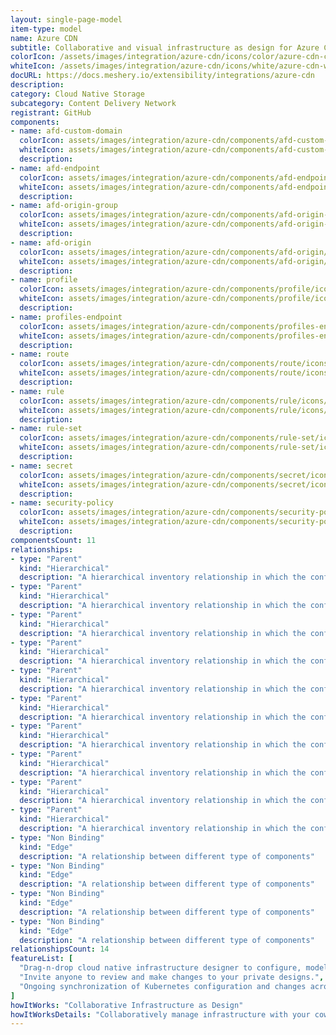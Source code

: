 ```yaml
---
layout: single-page-model
item-type: model
name: Azure CDN
subtitle: Collaborative and visual infrastructure as design for Azure CDN
colorIcon: /assets/images/integration/azure-cdn/icons/color/azure-cdn-color.svg
whiteIcon: /assets/images/integration/azure-cdn/icons/white/azure-cdn-white.svg
docURL: https://docs.meshery.io/extensibility/integrations/azure-cdn
description: 
category: Cloud Native Storage
subcategory: Content Delivery Network
registrant: GitHub
components: 
- name: afd-custom-domain
  colorIcon: assets/images/integration/azure-cdn/components/afd-custom-domain/icons/color/afd-custom-domain-color.svg
  whiteIcon: assets/images/integration/azure-cdn/components/afd-custom-domain/icons/white/afd-custom-domain-white.svg
  description: 
- name: afd-endpoint
  colorIcon: assets/images/integration/azure-cdn/components/afd-endpoint/icons/color/afd-endpoint-color.svg
  whiteIcon: assets/images/integration/azure-cdn/components/afd-endpoint/icons/white/afd-endpoint-white.svg
  description: 
- name: afd-origin-group
  colorIcon: assets/images/integration/azure-cdn/components/afd-origin-group/icons/color/afd-origin-group-color.svg
  whiteIcon: assets/images/integration/azure-cdn/components/afd-origin-group/icons/white/afd-origin-group-white.svg
  description: 
- name: afd-origin
  colorIcon: assets/images/integration/azure-cdn/components/afd-origin/icons/color/afd-origin-color.svg
  whiteIcon: assets/images/integration/azure-cdn/components/afd-origin/icons/white/afd-origin-white.svg
  description: 
- name: profile
  colorIcon: assets/images/integration/azure-cdn/components/profile/icons/color/profile-color.svg
  whiteIcon: assets/images/integration/azure-cdn/components/profile/icons/white/profile-white.svg
  description: 
- name: profiles-endpoint
  colorIcon: assets/images/integration/azure-cdn/components/profiles-endpoint/icons/color/profiles-endpoint-color.svg
  whiteIcon: assets/images/integration/azure-cdn/components/profiles-endpoint/icons/white/profiles-endpoint-white.svg
  description: 
- name: route
  colorIcon: assets/images/integration/azure-cdn/components/route/icons/color/route-color.svg
  whiteIcon: assets/images/integration/azure-cdn/components/route/icons/white/route-white.svg
  description: 
- name: rule
  colorIcon: assets/images/integration/azure-cdn/components/rule/icons/color/rule-color.svg
  whiteIcon: assets/images/integration/azure-cdn/components/rule/icons/white/rule-white.svg
  description: 
- name: rule-set
  colorIcon: assets/images/integration/azure-cdn/components/rule-set/icons/color/rule-set-color.svg
  whiteIcon: assets/images/integration/azure-cdn/components/rule-set/icons/white/rule-set-white.svg
  description: 
- name: secret
  colorIcon: assets/images/integration/azure-cdn/components/secret/icons/color/secret-color.svg
  whiteIcon: assets/images/integration/azure-cdn/components/secret/icons/white/secret-white.svg
  description: 
- name: security-policy
  colorIcon: assets/images/integration/azure-cdn/components/security-policy/icons/color/security-policy-color.svg
  whiteIcon: assets/images/integration/azure-cdn/components/security-policy/icons/white/security-policy-white.svg
  description: 
componentsCount: 11
relationships: 
- type: "Parent"
  kind: "Hierarchical"
  description: "A hierarchical inventory relationship in which the configuration of Reule Set CDN(parent component) is patched with the configuration of Rule(child component). "
- type: "Parent"
  kind: "Hierarchical"
  description: "A hierarchical inventory relationship in which the configuration of AfdEndpoint CDN(parent component) is patched with the configuration of Route(child component). "
- type: "Parent"
  kind: "Hierarchical"
  description: "A hierarchical inventory relationship in which the configuration of AfdOriginGroup CDN(parent component) is patched with the configuration of AfdOrigin(child component). "
- type: "Parent"
  kind: "Hierarchical"
  description: "A hierarchical inventory relationship in which the configuration of CDN Profile(parent component) is patched with the configuration of AfdCustomDomain(child component). "
- type: "Parent"
  kind: "Hierarchical"
  description: "A hierarchical inventory relationship in which the configuration of CDN Profile(parent component) is patched with the configuration of AfdEndpoint(child component). "
- type: "Parent"
  kind: "Hierarchical"
  description: "A hierarchical inventory relationship in which the configuration of CDN Profile(parent component) is patched with the configuration of AfdOriginGroup(child component). "
- type: "Parent"
  kind: "Hierarchical"
  description: "A hierarchical inventory relationship in which the configuration of CDN Profile(parent component) is patched with the configuration of ProfilesEndpoint(child component). "
- type: "Parent"
  kind: "Hierarchical"
  description: "A hierarchical inventory relationship in which the configuration of CDN Profile(parent component) is patched with the configuration of RuleSet(child component). "
- type: "Parent"
  kind: "Hierarchical"
  description: "A hierarchical inventory relationship in which the configuration of CDN Profile(parent component) is patched with the configuration of Secret(child component). "
- type: "Parent"
  kind: "Hierarchical"
  description: "A hierarchical inventory relationship in which the configuration of CDN Profile(parent component) is patched with the configuration of SecurityPolicy(child component). "
- type: "Non Binding"
  kind: "Edge"
  description: "A relationship between different type of components"
- type: "Non Binding"
  kind: "Edge"
  description: "A relationship between different type of components"
- type: "Non Binding"
  kind: "Edge"
  description: "A relationship between different type of components"
- type: "Non Binding"
  kind: "Edge"
  description: "A relationship between different type of components"
relationshipsCount: 14
featureList: [
  "Drag-n-drop cloud native infrastructure designer to configure, model, and deploy your workloads.",
  "Invite anyone to review and make changes to your private designs.",
  "Ongoing synchronization of Kubernetes configuration and changes across any number of clusters."
]
howItWorks: "Collaborative Infrastructure as Design"
howItWorksDetails: "Collaboratively manage infrastructure with your coworkers synchronously sharing the same designs."
---
```

